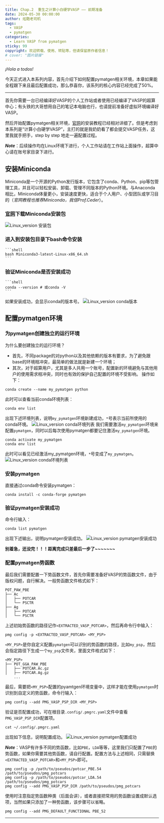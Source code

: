```yaml
---
title: Chap.2  重生之计算小白硬学VASP —— 前期准备
date: 2024-05-30 00:00:00 
author: 炫酷老司机
tags:
  - VASP
  - pymatgen
categories:
  - Learn VASP from pymatgen
sticky: 99
copyright: 欢迎转载、使用、转贴等，但请保留原作者信息！
# cover: "图片链接"
---
```


*¡Hola a todos!*

今天正式进入本系列内容，首先介绍下如何配置pymatgen相关环境，本章如果能全程跟下来且最后配置成功，那么恭喜你，该系列的核心内容已经完成了50%。

-----------------------------------------

首先你需要一台已经编译好VASP的个人工作站或者使用已经编译了VASP的超算中心；有头铁的大哥想用自己的笔记本电脑也行，也请提前准备好虚拟环境编译好VASP。

然后开始配置pymatgen相关环境，[官网](https://pymatgen.org/installation.html)的安装教程已经相对详细了。但是考虑到本系列是“计算小白硬学VASP”，主打的就是我奶奶看了都会提交VASP任务，这里我就手把手，step by step 地走一遍配置过程。

***Note***：后续操作均在Linux环境下进行，个人工作站请在工作站上面操作，超算中心请在账号家目录下进行。

## 安装Miniconda

Miniconda是一个开源的Python发行版本，它包含了conda、Python、pip等包管理工具，并且可以轻松安装、卸载、管理不同版本的Python环境。与Anaconda相比，Miniconda体量更小，安装速度更快，适合于个人用户、小型团队或学习目的（*官网教程也推荐Miniconda，我信Prof.Ceder*）。

### [官网](https://docs.anaconda.com/free/miniconda/)下载Miniconda安装包

![Linux_version 安装包](/images/1_linux_pkg.png)

### 进入到安装包目录下bash命令安装
	```shell
	bash Miniconda3-latest-Linux-x86_64.sh
	```

### 验证Miniconda是否安装成功
	```shell
	conda --version # 或conda -V
	```
如果安装成功，会显示conda的版本号。
![Linux_version conda版本](/images/2_check_miniconda_installation.png)

## 配置pymatgen环境

### 为pymatgen创建独立的运行环境

为什么要创建独立的运行环境？
- 首先，不同package的对python以及其他依赖的版本有要求，为了避免跟base的环境相冲突，最简单的做法就是新建一个环境；
- 其次，对于超算用户，尤其是多人共用一个账号，配置新的环境避免与其他用户的使用需求相冲突，同时也有效的保护自己配置的环境不受影响。
操作如下：
```shell
conda create --name my_pymatgen python
```
此时可以查看当前conda环境列表：
```shell
conda env list
```
出现下述环境列表，说明`my_pymatgen`环境新建成功，`*`号表示当前所使用的conda环境。
![Linux_version conda环境列表](/images/3_conda_env_list.png)
我们需要激活`my_pymatgen`环境来配置`pymatgen`，同时以后每次使用pymatgen都要记住激活`my_pymatgen`环境。
```shell
conda activate my_pymatgen
conda env list
```
此时可以看见已经激活my_pymatgen环境，`*`号变成了`my_pymatgen`。
![Linux_version conda环境列表](/images/4_activate_my_pymatgen.png)

### 安装pymatgen

直接通过conda命令安装pymatgen：
```shell
conda install -c conda-forge pymatgen
```

### 验证pymatgen安装成功

命令行输入：
```shell
conda list pymatgen
```
出现下述输出，说明pymatgen安装成功。
![Linux_version pymatgen安装成功](/images/5_check_pymatgen_installation.png)

**别着急，还没完！！！距离完成只差最后一步了~~~~~~~**

### 配置pymatgen势函数

最后我们需要配置一下势函数文件，首先你需要准备好VASP的势函数文件，由于版权问题，自行解决。一般势函数文件格式如下：
```shell
POT_PAW_PBE
├── Ac
│   ├── POTCAR
│   └── PSCTR
├── Ag
│   ├── POTCAR
│   └── PSCTR
```
上述初始势函数的路径记作`<EXTRACTED_VASP_POTCAR>`，然后再命令行中输入：
```shell
pmg config -p <EXTRACTED_VASP_POTCAR> <MY_PSP>
```
`<MY_PSP>`是你自定义配置`pymatgen`可以识别的势函数的路径，比如`my_psp`，然后会指定路径下生成一个`my_psp`文件夹，里面文件格式如下：
```shell
<MY_PSP>
├── POT_GGA_PAW_PBE
│   ├── POTCAR.Ac.gz
│   ├── POTCAR.Ag.gz
    ...
```
最后，需要把`<MY_PSP>`配置的pyamtgen环境变量中，这样才能在使用`pymatgen`时识别到自定义的势函数，命令行输入：
```shell
pmg config --add PMG_VASP_PSP_DIR <MY_PSP>
```
验证是否配置成功，可在根目录`.config/.pmgrc.yaml`文件中查看`PMG_VASP_PSP_DIR`配置项。
```shell
cat ~/.config/.pmgrc.yaml
```
出现如下信息，说明配置成功。
![Linux_version pymatgen配置成功](/images/6_check_pmg_potential.png)

***Note***：VASP有许多不同的势函数，比如`PBE`，`LDA`等等，这里我们只配置了`PBE`的势函数，如果你需要其他势函数，请自行配置。配置方法与上述相同，只需替换`<EXTRACTED_VASP_POTCAR>`和`<MY_PSP>`即可。
```shell
pmg config -p /path/to/pseudos/potcar_PBE.54 /path/to/pseudos/pmg_potcars
pmg config -p /path/to/pseudos/potcar_LDA.54 /path/to/pseudos/pmg_potcars
pmg config --add PMG_VASP_PSP_DIR /path/to/pseudos/pmg_potcars
```
使用时注意指定势函数种类（后面会讲），或者直接把常用的势函数设置成默认选项，当然如果只添加了一种势函数，该步骤可以省略。
```shell
pmg config --add PMG_DEFAULT_FUNCTIONAL PBE_52
```

---------------------------------------------------------------------
